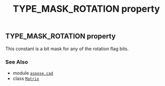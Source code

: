 ﻿---
title: TYPE_MASK_ROTATION property
second_title: Aspose.CAD for Python via .NET API References
description: 
type: docs
weight: 170
url: /python-net/aspose.cad/matrix/type_mask_rotation/
is_root: false
---

## TYPE_MASK_ROTATION property


This constant is a bit mask for any of the rotation flag bits.

### See Also
* module [`aspose.cad`](../../)
* class [`Matrix`](/cad/python-net/aspose.cad/matrix)
